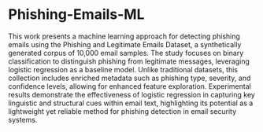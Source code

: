 # Phishing-Emails-ML

This work presents a machine learning approach for detecting phishing emails using the Phishing and Legitimate Emails Dataset, a synthetically generated corpus of 10,000 email samples. The study focuses on binary classification to distinguish phishing from legitimate messages, leveraging logistic regression as a baseline model. Unlike traditional datasets, this collection includes enriched metadata such as phishing type, severity, and confidence levels, allowing for enhanced feature exploration. Experimental results demonstrate the effectiveness of logistic regression in capturing key linguistic and structural cues within email text, highlighting its potential as a lightweight yet reliable method for phishing detection in email security systems.
